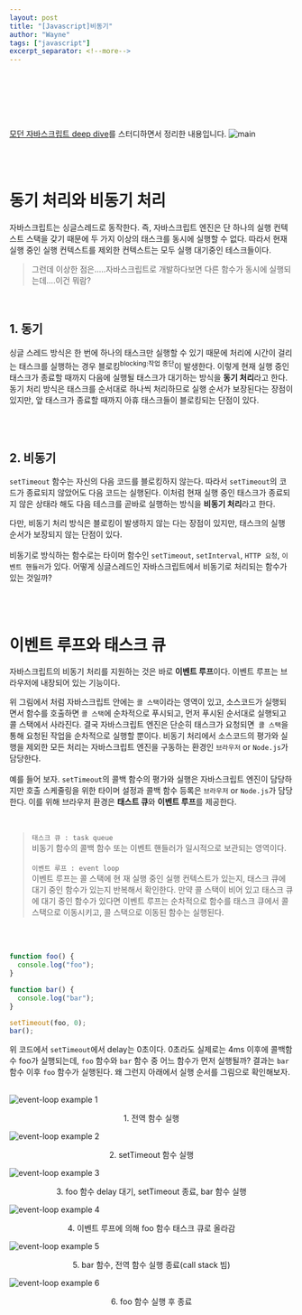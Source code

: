 ```yaml
---
layout: post
title: "[Javascript]비동기"
author: "Wayne"
tags: ["javascript"]
excerpt_separator: <!--more-->
---
```


<span style="color:rgba(0,0,0,0)">자바스크립트는 싱글스레드라며? 어떻게 비동기 처리가 가능한 것일까?</span>

<!--more-->

<br/><br/><br/>

[모던 자바스크립트 deep dive](https://wikibook.co.kr/mjs/)를 스터디하면서 정리한 내용입니다.
![main](../assets/post_img/javascript_deep_dive.png "main")

<br/><br/>

# 동기 처리와 비동기 처리

자바스크립트는 싱글스레드로 동작한다. 즉, 자바스크립트 엔진은 단 하나의 실행 컨텍스트 스택을 갖기 때문에 두 가지 이상의 태스크를 동시에 실행할 수 없다. 따라서 현재 실행 중인 실행 컨텍스트를 제외한 컨텍스트는 모두 실행 대기중인 테스크들이다.
<br/>

> 그런데 이상한 점은.....자바스크립트로 개발하다보면 다른 함수가 동시에 실행되는데....이건 뭐람?

<br/>

## 1. 동기

싱글 스레드 방식은 한 번에 하나의 태스크만 실행할 수 있기 때문에 처리에 시간이 걸리는 태스크를 실행하는 경우 블로킹<sup>blocking:작업 중단</sup>이 발생한다.
이렇게 현재 실행 중인 태스크가 종료할 때까지 다음에 실행될 태스크가 대기하는 방식을 **동기 처리**라고 한다. <span class="bg_highlight">
동기 처리 방식은 태스크를 순서대로 하나씩 처리하므로 실행 순서가 보장된다는 장점이 있지만, 앞 태스크가 종료할 때까지 아휴 태스크들이 블로킹되는 단점이 있다.
</span>

<!-- 그림 첨부 42-2-->

<br/><br/>

## 2. 비동기

`setTimeout` 함수는 자신의 다음 코드를 블로킹하지 않는다. 따라서 `setTimeout`의 코드가 종료되지 않았어도 다음 코드는 실행된다. 이처럼 현재 실행 중인 태스크가 종료되지 않은 상태라 해도 다음 테스크를 곧바로 실행하는 방식을 **비동기 처리**라고 한다.

<!-- 그림 첨부 42-3-->

다만,<span class="bg_highlight"> 비동기 처리 방식은 블로킹이 발생하지 않는 다는 장점이 있지만, 태스크의 실행 순서가 보장되지 않는 단점이 있다.</span>
<br/><br/>
비동기로 방식하는 함수로는 타이머 함수인 `setTimeout`, `setInterval`, `HTTP 요청`, `이벤트 핸들러`가 있다. 어떻게 싱글스레드인 자바스크립트에서 비동기로 처리되는 함수가 있는 것일까?

<br/><br/>

# 이벤트 루프와 태스크 큐

자바스크립트의 비동기 처리를 지원하는 것은 바로 **이벤트 루프**이다. 이벤트 루프는 브라우저에 내장되어 있는 기능이다.

<!-- 그림 첨부 42-4-->

위 그림에서 처럼 자바스크립트 안에는 `콜 스택`이라는 영역이 있고, 소스코드가 실행되면서 함수를 호출하면 `콜 스택`에 순차적으로 푸시되고, 먼저 푸시된 순서대로 실행되고 콜 스택에서 사라진다. 결국 자바스크립트 엔진은 단순히 태스크가 요청되면` 콜 스택`을 통해 요청된 작업을 순차적으로 실행할 뿐이다. 비동기 처리에서 소스코드의 평가와 실행을 제외한 모든 처리는 자바스크립트 엔진을 구동하는 환경인 `브라우저` or `Node.js`가 담당한다.
<br/><br/>
예를 들어 보자. `setTimeout`의 콜백 함수의 평가와 실행은 자바스크립트 엔진이 담당하지만 호출 스케줄링을 위한 타이머 설정과 콜백 함수 등록은 `브라우저` or `Node.js`가 담당한다. 이를 위해 브라우저 환경은 **태스트 큐**와 **이벤트 루프**를 제공한다.

<br/>

> `태스크 큐 : task queue`<br/>
> 비동기 함수의 콜백 함수 또는 이벤트 핸들러가 일시적으로 보관되는 영역이다.<br/><br/> `이벤트 루프 : event loop`<br/>
> 이벤트 루프는 콜 스택에 현 재 실행 중인 실행 컨텍스트가 있는지, 태스크 큐에 대기 중인 함수가 있는지 반복해서 확인한다. 만약 콜 스택이 비어 있고 태스크 큐에 대기 중인 함수가 있다면 이벤트 루프는 순차적으로 함수를 태스크 큐에서 콜 스택으로 이동시키고, 콜 스택으로 이동된 함수는 실행된다.<br/>

<br/><br/>

```javascript
function foo() {
  console.log("foo");
}

function bar() {
  console.log("bar");
}

setTimeout(foo, 0);
bar();
```

위 코드에서 `setTimeout`에서 delay는 0초이다. 0초라도 실제로는 4ms 이후에 콜백함수 foo가 실행되는데, `foo` 함수와 `bar` 함수 중 어느 함수가 먼저 실행될까? 결과는 `bar` 함수 이후 `foo` 함수가 실행된다. 왜 그런지 아래에서 실행 순서를 그림으로 확인해보자.

<br/>
  <div class="slider">
   <div>
    <img src="../assets/post_img/event-loop-2.PNG " alt="event-loop example 1">
    <p style="text-align:center">1. 전역 함수 실행</p>
   </div>
   <div>
    <img src="../assets/post_img/event-loop-3.PNG " alt="event-loop example 2">
    <p style="text-align:center">2. setTimeout 함수 실행</p>
   </div>
   <div>
    <img src="../assets/post_img/event-loop-4.PNG " alt="event-loop example 3">
    <p style="text-align:center">3. foo 함수 delay 대기, setTimeout 종료, bar 함수 실행</p>
   </div>
   <div>
    <img src="../assets/post_img/event-loop-5.PNG " alt="event-loop example 4">
    <p style="text-align:center">4. 이벤트 루프에 의해 foo 함수 태스크 큐로 올라감</p>
   </div>
   <div>
    <img src="../assets/post_img/event-loop-6.PNG " alt="event-loop example 5">
    <p style="text-align:center">5. bar 함수, 전역 함수 실행 종료(call stack 빔)</p>
   </div>
   <div>
    <img src="../assets/post_img/event-loop-7.PNG " alt="event-loop example 6">
    <p style="text-align:center">6. foo 함수 실행 후 종료</p>
   </div>

  </div>

